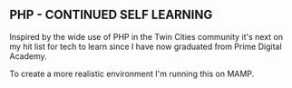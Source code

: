 PHP - CONTINUED SELF LEARNING
-------------------------------

Inspired by the wide use of PHP in the Twin Cities community
it's next on my hit list for tech to learn since I have now graduated
from Prime Digital Academy.

To create a more realistic environment I'm running this on MAMP.
